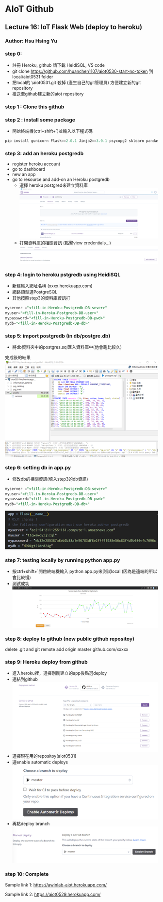 # AIoT Github

## Lecture 16: IoT Flask Web (deploy to heroku)
### Author: Hsu Hsing Yu

###  step 0: 
* 註冊 Heroku, github 請下載 HeidiSQL, VS code
* git clone https://github.com/huanchen1107/aiot0530-start-no-token 到 local\aiot0531 folder
* 把local的 \aiot0531\.git 殺掉 (產生自己的git管理員) 方便建立新的git repository 
* 推送至github建立新的aiot repository

### step 1 : Clone this github

### step 2 : install some package
* 開始終端機(ctrl+shift+`)並輸入以下程式碼
```python
pip install gunicorn Flask==2.0.1 Jinja2==3.0.1 psycopg2 sklearn pandas numpy 
```

### step 3: add an heroku postgredb

* register heroku account
* go to dashboard
* new an app
* go to resource and add-on an Heroku postgredb
    * 選擇 heroku postgred來建立資料庫
    ![image](pic1.png)
    * 打開資料庫的相關資訊 (點擊view credentials...)
    ![image](pic2.png)

### step 4: login to heroku pstgredb using HeidiSQL
* 新建輸入網址名稱 (xxxx.herokuapp.com)
* 網路類型選PostgreSQL
* 其他按照step3的資料庫資訊打
```sql
myserver ="<fill-in-Heroku-Postgredb-DB-sever>"
myuser="<fill-in-Heroku-Postgredb-DB-user>"
mypassword="<fill-in-Heroku-Postgredb-DB-pwd>"
mydb="<fill-in-Heroku-Postgredb-DB-db>"
```

### step 5: import postgredb (in db/postgre.db)
* 將db資料夾中的postgres.sql匯入資料庫中(他會跑比較久)

完成後的結果
![image](pic3.png)

### step 6: setting db in app.py
* 修改db的相關資訊(填入step3的db資訊)
```sql
myserver ="<fill-in-Heroku-Postgredb-DB-sever>"
myuser="<fill-in-Heroku-Postgredb-DB-user>"
mypassword="<fill-in-Heroku-Postgredb-DB-pwd>"
mydb="<fill-in-Heroku-Postgredb-DB-db>"
```
![image](pic4.png)

### step 7: testing locally by running python app.py
* 按ctrl+shift+`開啟終端機輸入 python app.py來測試local (因為是遠端的所以會比較慢)
* 測試成功
![image](pic5.png)

### step 8: deploy to github (new public github repositoy)

delete .git and git remote add origin master github.com/xxxxx


### step 9: Heroku deploy from github
* 進入heroku裡，選擇剛剛建立的app後點選deploy
* 連結到github
![image](deploy.png)
* 選擇現在用的repositoy(aiot0531)
* 選enable automatic deploys
![image](pic6.png)
* 再點deploy branch
![image](pic7.png)

### step 10: Complete

Sample link 1:
https://awinlab-aiot.herokuapp.com/

Sample link 2: 
https://aiot0529.herokuapp.com/





